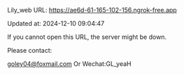Lily_web URL: https://ae6d-61-165-102-156.ngrok-free.app

Updated at: 2024-12-10 09:04:47

If you cannot open this URL, the server might be down.

Please contact: 

goley04@foxmail.com Or Wechat:GL_yeaH